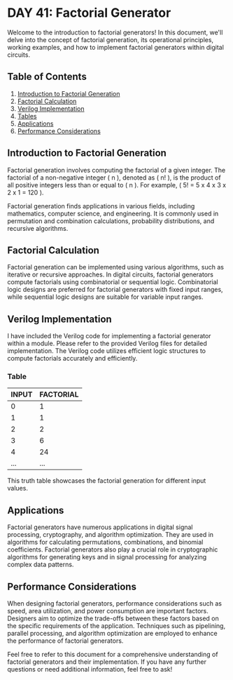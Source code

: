 # DAY 41: Factorial Generator

Welcome to the introduction to factorial generators! In this document, we'll delve into the concept of factorial generation, its operational principles, working examples, and how to implement factorial generators within digital circuits.

## Table of Contents
1. [Introduction to Factorial Generation](#introduction-to-factorial-generation)
2. [Factorial Calculation](#factorial-calculation)
3. [Verilog Implementation](#verilog-implementation)
4. [Tables](#Table)
5. [Applications](#applications)
6. [Performance Considerations](#performance-considerations)

## Introduction to Factorial Generation
Factorial generation involves computing the factorial of a given integer. The factorial of a non-negative integer \( n \), denoted as \( n! \), is the product of all positive integers less than or equal to \( n \). For example, ( 5! = 5 x 4 x 3 x 2 x 1 = 120 ).

Factorial generation finds applications in various fields, including mathematics, computer science, and engineering. It is commonly used in permutation and combination calculations, probability distributions, and recursive algorithms.

## Factorial Calculation
Factorial generation can be implemented using various algorithms, such as iterative or recursive approaches. In digital circuits, factorial generators compute factorials using combinatorial or sequential logic. Combinatorial logic designs are preferred for factorial generators with fixed input ranges, while sequential logic designs are suitable for variable input ranges.

## Verilog Implementation
I have included the Verilog code for implementing a factorial generator within a module. Please refer to the provided Verilog files for detailed implementation. The Verilog code utilizes efficient logic structures to compute factorials accurately and efficiently.

### Table
| INPUT | FACTORIAL |
|-------|-----------|
| 0     | 1         |
| 1     | 1         |
| 2     | 2         |
| 3     | 6         |
| 4     | 24        |
| ...   | ...       |

This truth table showcases the factorial generation for different input values.

## Applications
Factorial generators have numerous applications in digital signal processing, cryptography, and algorithm optimization. They are used in algorithms for calculating permutations, combinations, and binomial coefficients. Factorial generators also play a crucial role in cryptographic algorithms for generating keys and in signal processing for analyzing complex data patterns.

## Performance Considerations
When designing factorial generators, performance considerations such as speed, area utilization, and power consumption are important factors. Designers aim to optimize the trade-offs between these factors based on the specific requirements of the application. Techniques such as pipelining, parallel processing, and algorithm optimization are employed to enhance the performance of factorial generators.

Feel free to refer to this document for a comprehensive understanding of factorial generators and their implementation. If you have any further questions or need additional information, feel free to ask!
